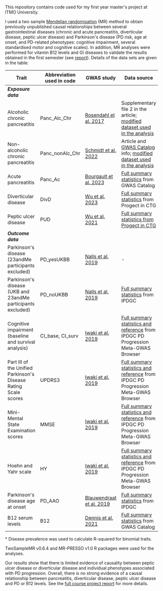 This repository contains code used for my first year master's project at ITMO University.  

I used a two sample [Mendelian randomisation](https://en.wikipedia.org/wiki/Mendelian_randomization) (MR) method to obtain previously unpublished causal relationships between several gastrointestinal diseases (chronic and acute pancreatitis, diverticular disease, peptic ulcer disease) and Parkinson's disease (PD risk, age at onset, and PD-related phenotypes: cognitive impairment, several standardised motor and cognitive scales). In addition, MR analyses were performed for vitamin B12 levels and GI diseases to validate the results obtained in the first semester (see [report](https://drive.google.com/file/d/1GyNfPNlcYvsMLIwNGCRs4NdajW5yY82Y/view?usp=drive_link)). Details of the data sets are given in the table:

| Trait |	Abbreviation used in code |	GWAS study |	Data source |	Prevalence source* |	Trait type |	N cases |	N controls |	Sample size |
| --- |	--- |	--- |	--- |	--- |	--- |	--- |	--- |	--- |
| ***Exposure data*** |	 |	 |	 |	 |	 |	 |	 |	 |
| Alcoholic chronic pancreatitis |	Panc_Alc_Chr |	[Rosendahl et al. 2017](https://pubmed.ncbi.nlm.nih.gov/28754779/) |	Supplementary file 2 in the article; [modified dataset used in the analysis](https://drive.google.com/file/d/1ruw0SBYPfvU2nDBEnRl44Z1w5tmboRye/view?usp=drive_link)  |	[Yadav et al. 2011](https://pubmed.ncbi.nlm.nih.gov/28754779/) |	Binomial |	1959 |	6040 |	7999 |
| Non-alcoholic chronic pancreatitis |	Panc_nonAlc_Chr |	[Schmidt et al. 2022](https://pubmed.ncbi.nlm.nih.gov/35331647/) |	Article and [GWAS Catalog](https://www.ebi.ac.uk/gwas/studies/GCST90104595) info; [modified dataset used in the analysis](https://drive.google.com/file/d/10E61wQ0bROdaDtyLXcmC197o2tECQ8LK/view?usp=drive_link)  |	[Yadav et al. 2011](https://pubmed.ncbi.nlm.nih.gov/28754779/) |	Binomial |	584 |	6040 |	6624 |
| Acute pancreatitis |	Panc_Ac |	[Bourgault et al. 2023](https://pubmed.ncbi.nlm.nih.gov/36736436/) |	[Full summary statistics](http://ftp.ebi.ac.uk/pub/databases/gwas/summary_statistics/GCST90255001-GCST90256000/GCST90255375/) from GWAS Catalog |	[Li et al., 2021](https://pubmed.ncbi.nlm.nih.gov/34433418/) |	Binomial |	10630 |	844679 |	855309 |
| Diverticular disease |	DivD |	[Wu et al. 2023](https://pubmed.ncbi.nlm.nih.gov/37492107/) |	[Full summary statistics](https://cnsgenomics.com/content/data) from Progect in CTG |	[Tursi et al., 2020](https://pubmed.ncbi.nlm.nih.gov/32218442/) |	Binomial |	78399 |	645973 |	724372 |
| Peptic ulcer disease |	PUD |	[Wu et al. 2021](https://pubmed.ncbi.nlm.nih.gov/33608531/) |	[Full summary statistics from Progect in CTG](https://cnsgenomics.com/content/data) |	[Sung et al., 2009](https://pubmed.ncbi.nlm.nih.gov/19220208/) |	Binomial |	16666 |	439661 |	456327 |
| ***Outcome data*** |	 |	 |	 |	 |	 |	 |	 |	 |
| Parkinson's disease (23andMe participants excluded) |	PD_yesUKBB |	[Nalls et al. 2019](https://pubmed.ncbi.nlm.nih.gov/31701892/) | - |	[Pringsheim et al., 2014](https://pubmed.ncbi.nlm.nih.gov/24976103/) |	Binomial |	33674 |	449056 |	482730 |
| Parkinson's disease (UKB and 23andMe participants excluded) |	PD_noUKBB |	[Nalls et al. 2019](https://pubmed.ncbi.nlm.nih.gov/31701892/) |	[Full summary statistics](https://www.pdgenetics.org/resources) from IPDGC  |	[Pringsheim et al., 2014](https://pubmed.ncbi.nlm.nih.gov/24976103/) |	Binomial |	15056 |	12637 |	27693 |
| Cognitive impairment (baseline and survival analysis) |	CI_base, CI_surv |	[Iwaki et al. 2019](https://pubmed.ncbi.nlm.nih.gov/31505070/) |	[Full summary statistics and reference](https://pdgenetics.shinyapps.io/pdprogmetagwasbrowser/) from IPDGC PD Progression Meta-GWAS Browser |	[Pais et al., 2020](https://pubmed.ncbi.nlm.nih.gov/33121002/) |	Binomial |	- |	- |	1710 |
| Part III of the Unified Parkinson's Disease Rating Scale scores |	UPDRS3 |	[Iwaki et al. 2019](https://pubmed.ncbi.nlm.nih.gov/31505070/) |	[Full summary statistics and reference](https://pdgenetics.shinyapps.io/pdprogmetagwasbrowser/) from IPDGC PD Progression Meta-GWAS Browser |	- |	Continuous |	- |	- |	1398 |
| Mini-Mental State Examination scores |	MMSE |	[Iwaki et al. 2019](https://pubmed.ncbi.nlm.nih.gov/31505070/) |	[Full summary statistics and reference](https://pdgenetics.shinyapps.io/pdprogmetagwasbrowser/) from IPDGC PD Progression Meta-GWAS Browser |	- |	Continuous |	- |	- |	1329 |
| Hoehn and Yahr scale |	HY |	[Iwaki et al. 2019](https://pubmed.ncbi.nlm.nih.gov/31505070/) |	[Full summary statistics and reference](https://pdgenetics.shinyapps.io/pdprogmetagwasbrowser/) from IPDGC PD Progression Meta-GWAS Browser |	- |	Continuous |	- |	- |	1005 |
| Parkinson's disease age at onset |	PD_AAO |	[Blauwendraat et al. 2019](https://pubmed.ncbi.nlm.nih.gov/30957308/) |	[Full summary statistics](https://www.pdgenetics.org/resources) from IPDGC |	- |	Continuous |	- |	- |	17996 |
| B12 serum levels |	B12 |	[Dennis et al. 2021](https://pubmed.ncbi.nlm.nih.gov/33441150/) |	[Full summary statistics](http://ftp.ebi.ac.uk/pub/databases/gwas/summary_statistics/GCST90012001-GCST90013000/GCST90012772/) from GWAS Catalog |	- |	Continuous |	- |	- |	19415 |

\* Disease prevalence was used to calculate R-squared for binomial traits.

TwoSampleMR v0.6.4 and MR-PRESSO v1.0 R packages were used for the analyses.

Our results show that there is limited evidence of causality between peptic ulcer disease or diverticular disease and individual phenotypes associated with PD progression. Overall, there is no strong evidence of a causal relationship between pancreatitis, diverticular disease, peptic ulcer disease and PD or B12 levels. See the [full course project report](https://drive.google.com/file/d/11UpMdRw_T-43OaF3dYru_3YR9wXVstFU/view?usp=drive_link) for more details.
